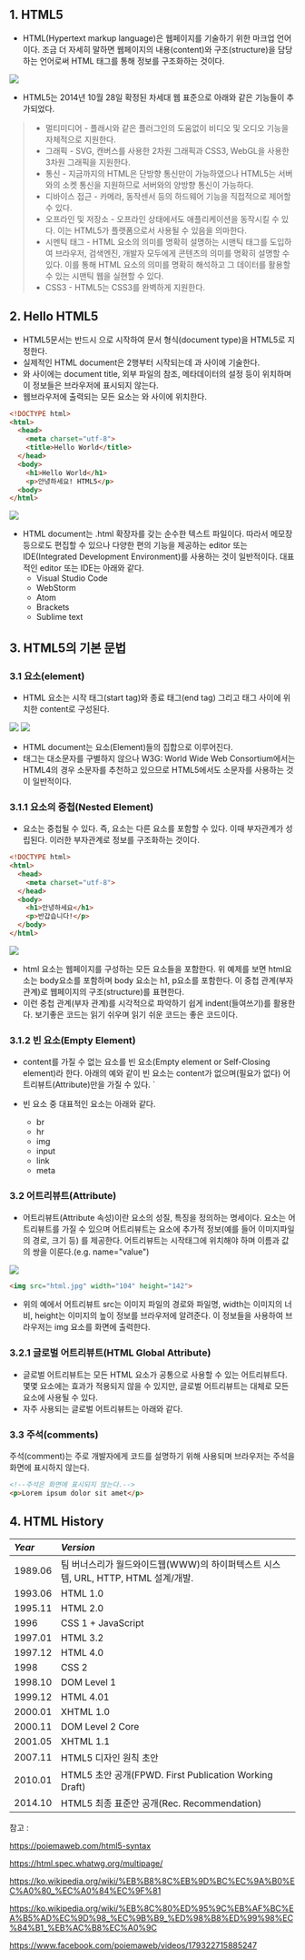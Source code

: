 ## 1. HTML5
- HTML(Hypertext markup language)은 웹페이지를 기술하기 위한 마크업 언어이다. 
조금 더 자세히 말하면 웹페이지의 내용(content)와 구조(structure)을 담당하는 언어로써 HTML 태그를 통해 정보를 구조화하는 것이다. 

![](../assets/html1_1.png)

- HTML5는 2014년 10월 28일 확정된 차세대 웹 표준으로 아래와 같은 기능들이 추가되었다.

> - 멀티미디어 - 플래시와 같은 플러그인의 도움없이 비디오 및 오디오 기능을 자체적으로 지원한다.
> - 그래픽 - SVG, 캔버스를 사용한 2차원 그래픽과 CSS3, WebGL을 사용한 3차원 그래픽을 지원한다.
> - 통신 - 지금까지의 HTML은 단방향 통신만이 가능하였으나 HTML5는 서버와의 소켓 통신을 지원하므로 서버와의 양방향 통신이 가능하다.
> - 디바이스 접근 - 카메라, 동작센서 등의 하드웨어 기능을 직접적으로 제어할 수 있다.
> - 오프라인 및 저장소 - 오프라인 상태에서도 애플리케이션을 동작시킬 수 있다. 이는 HTML5가 플랫폼으로서 사용될 수 있음을 의마한다.
> - 시멘틱 태그 - HTML 요소의 의미를 명확히 설명하는 시맨틱 태그를 도입하여 브라우저, 검색엔진, 개발자 모두에게 콘텐츠의 의미를 명확히 설명할 수 있다.
이를 통해 HTML 요소의 의미를 명확히 해석하고 그 데이터를 활용할 수 있는 시맨틱 웹을 실현할 수 있다.
> - CSS3 - HTML5는 CSS3를 완벽하게 지원한다.

## 2. Hello HTML5
- HTML5문서는 반드시 <!DOCTYPE html>으로 시작하여 문서 형식(document type)을 HTML5로 지정한다.
- 실제적인 HTML document은 2행부터 시작되는데 <html>과 </html>사이에 기술한다.
- <head>와 </head>사이에는 document title, 외부 파일의 참조, 메타데이터의 설정 등이 위치하며 이 정보들은 브라우저에 표시되지 않는다.
- 웹브라우저에 출력되는 모든 요소는 <body>와 </body>사이에 위치한다.

```html
<!DOCTYPE html>
<html>
  <head>
    <meta charset="utf-8">
    <title>Hello World</title>
  </head>
  <body>
    <h1>Hello World</h1>
    <p>안녕하세요! HTML5</p>
  <body>
</html>
```

![](../assets/html1_2.PNG)

- HTML document는 .html 확장자를 갖는 순수한 텍스트 파일이다. 따라서 메모장 등으로도 편집할 수 있으나 다양한 편의 기능을 제공하는 editor 또는 
IDE(Integrated Development Environment)를 사용하는 것이 일반적이다. 대표적인 editor 또는 IDE는 아래와 같다.
    - Visual Studio Code
    - WebStorm
    - Atom
    - Brackets
    - Sublime text
    
## 3. HTML5의 기본 문법
### 3.1 요소(element)
- HTML 요소는 시작 태그(start tag)와 종료 태그(end tag) 그리고 태그 사이에 위치한 content로 구성된다.

![](../assets/html1_3.png)
![](../assets/html1_6.png)


- HTML document는 요소(Element)들의 집합으로 이루어진다.
- 태그는 대소문자를 구별하지 않으나 W3G: World Wide Web Consortium에서는 HTML4의 경우 소문자를 추천하고 있으므로 HTML5에서도 소문자를 사용하는 것이 일반적이다.

### 3.1.1 요소의 중첩(Nested Element)
- 요소는 중첩될 수 있다. 즉, 요소는 다른 요소를 포함할 수 있다. 이때 부자관계가 성립된다. 이러한 부자관계로 정보를 구조화하는 것이다.

```html
<!DOCTYPE html>
<html>
  <head>
    <meta charset="utf-8">
  </head>
  <body>
    <h1>안녕하세요</h1>
    <p>반갑습니다!</p>
  </body>
</html>
```

![](../assets/html1_4.PNG)

- html 요소는 웹페이지를 구성하는 모든 요소들을 포함한다. 위 예제를 보면 html요소는 body요소를 포함하며 body 요소는 h1, p요소를 포함한다. 
이 중첩 관계(부자 관계)로 웹페이지의 구조(structure)를 표현한다.
- 이런 중첩 관계(부자 관계)를 시각적으로 파악하기 쉽게 indent(들여쓰기)를 활용한다. 보기좋은 코드는 읽기 쉬우며 읽기 쉬운 코드는 좋은 코드이다.

### 3.1.2 빈 요소(Empty Element)
- content를 가질 수 없는 요소를 빈 요소(Empty element or Self-Closing element)라 한다. 아래의 예와 같이 빈 요소는 content가 없으며(필요가 없다) 어트리뷰트(Attribute)만을 가질 수 있다.
`<meta charset="utf-8">

- 빈 요소 중 대표적인 요소는 아래와 같다.
  - br
  - hr
  - img
  - input
  - link
  - meta

### 3.2 어트리뷰트(Attribute)
- 어트리뷰트(Attribute 속성)이란 요소의 성질, 특징을 정의하는 명세이다. 요소는 어트리뷰트를 가질 수 있으며 어트리뷰트는 요소에 추가적 정보(예를 들어 이미지파일의 경로, 크기 등)
를 제공한다. 어트리뷰트는 시작태그에 위치해야 하며 이름과 값의 쌍을 이룬다.(e.g. name="value")

![](../assets/html1_5.png)

```html
<img src="html.jpg" width="104" height="142">
```

- 위의 예에서 어트리뷰트 src는 이미지 파일의 경로와 파일명, width는 이미지의 너비, height는 이미지의 높이 정보를 브라우저에 알려준다. 이 정보들을 사용하여 브라우저는 img 요소를 화면에
출력한다.

### 3.2.1 글로벌 어트리뷰트(HTML Global Attribute)
- 글로벌 어트리뷰트는 모든 HTML 요소가 공통으로 사용할 수 있는 어트리뷰트다. 몇몇 요소에는 효과가 적용되지 않을 수 있지만, 글로벌 어트리뷰트는 대체로 모든 요소에 사용될 수 있다. 
- 자주 사용되는 글로벌 어트리뷰트는 아래와 같다.

### 3.3 주석(comments)
주석(comment)는 주로 개발자에게 코드를 설명하기 위해 사용되며 브라우저는 주석을 화면에 표시하지 않는다.
```html
<!--주석은 화면에 표시되지 않는다.-->
<p>Lorem ipsum dolor sit amet</p>
```

## 4. HTML History

| *Year* | *Version* | 
|:---|:---|
|1989.06	|팀 버너스리가 월드와이드웹(WWW)의 하이퍼텍스트 시스템, URL, HTTP, HTML 설계/개발.|
|1993.06	|HTML 1.0|
|1995.11	|HTML 2.0|
|1996	|CSS 1 + JavaScript|
|1997.01|	HTML 3.2|
|1997.12|	HTML 4.0|
|1998|	CSS 2|
|1998.10|	DOM Level 1|
|1999.12|	HTML 4.01|
|2000.01|	XHTML 1.0|
|2000.11|	DOM Level 2 Core|
|2001.05|	XHTML 1.1|
|2007.11|	HTML5 디자인 원칙 초안|
|2010.01|	HTML5 초안 공개(FPWD. First Publication Working Draft)|
|2014.10|	HTML5 최종 표준안 공개(Rec. Recommendation)|


참고 : 

https://poiemaweb.com/html5-syntax

https://html.spec.whatwg.org/multipage/

https://ko.wikipedia.org/wiki/%EB%B8%8C%EB%9D%BC%EC%9A%B0%EC%A0%80_%EC%A0%84%EC%9F%81

https://ko.wikipedia.org/wiki/%EB%8C%80%ED%95%9C%EB%AF%BC%EA%B5%AD%EC%9D%98_%EC%9B%B9_%ED%98%B8%ED%99%98%EC%84%B1_%EB%AC%B8%EC%A0%9C

https://www.facebook.com/poiemaweb/videos/179322715885247
